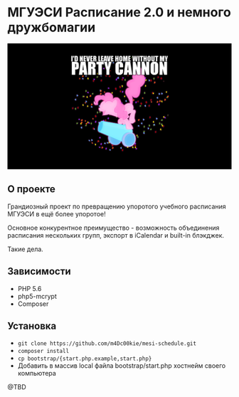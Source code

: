 # МГУЭСИ Расписание 2.0 и немного дружбомагии

![party canon!](docs/img/party-canon.png)

## О проекте
Грандиозный проект по превращению упоротого учебного расписания МГУЭСИ в ещё более упоротое!

Основное конкурентное преимущество - возможность объединения расписания нескольких групп, экспорт в iCalendar и built-in блэкджек.

Такие дела.

## Зависимости

* PHP 5.6
* php5-mcrypt
* Composer

## Установка

* `git clone https://github.com/m4Dc00kie/mesi-schedule.git`
* `composer install`
* `cp bootstrap/{start.php.example,start.php}`
* Добавить в массив local файла bootstrap/start.php хостнейм своего компьютера

@TBD
